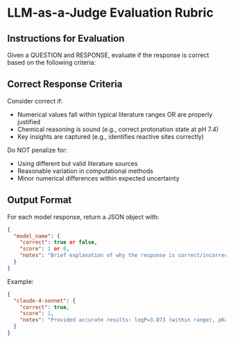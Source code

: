 # LLM-as-a-Judge Evaluation Rubric

## Instructions for Evaluation

Given a QUESTION and RESPONSE, evaluate if the response is correct based on the following criteria:

## Correct Response Criteria

Consider correct if:
- Numerical values fall within typical literature ranges OR are properly justified
- Chemical reasoning is sound (e.g., correct protonation state at pH 7.4)
- Key insights are captured (e.g., identifies reactive sites correctly)

Do NOT penalize for:
- Using different but valid literature sources
- Reasonable variation in computational methods
- Minor numerical differences within expected uncertainty

## Output Format

For each model response, return a JSON object with:
```json
{
  "model_name": {
    "correct": true or false,
    "score": 1 or 0,
    "notes": "Brief explanation of why the response is correct/incorrect, including specific values found"
  }
}
```

Example:
```json
{
  "claude-4-sonnet": {
    "correct": true,
    "score": 1,
    "notes": "Provided accurate results: logP=3.073 (within range), pKa=5.692 (within range)"
  }
}
```
